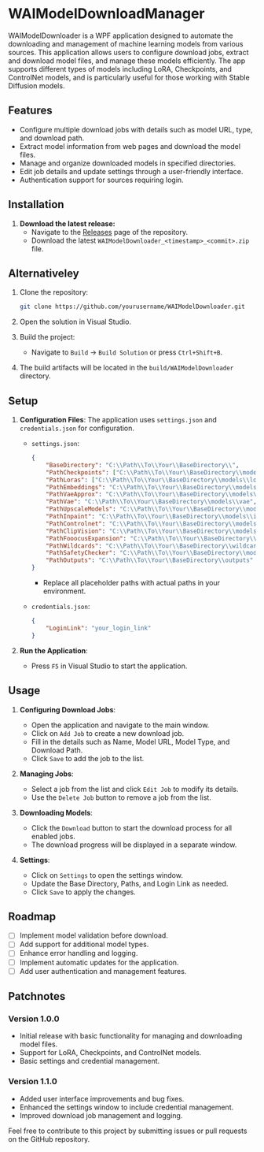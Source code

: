 # WAIModelDownloadManager

WAIModelDownloader is a WPF application designed to automate the downloading and management of machine learning models from various sources. This application allows users to configure download jobs, extract and download model files, and manage these models efficiently. The app supports different types of models including LoRA, Checkpoints, and ControlNet models, and is particularly useful for those working with Stable Diffusion models.

## Features
- Configure multiple download jobs with details such as model URL, type, and download path.
- Extract model information from web pages and download the model files.
- Manage and organize downloaded models in specified directories.
- Edit job details and update settings through a user-friendly interface.
- Authentication support for sources requiring login.

## Installation

1. **Download the latest release:**
   - Navigate to the [Releases](https://github.com/gxrwes/WAI-ModelDownloadManager/releases) page of the repository.
   - Download the latest `WAIModelDownloader_<timestamp>_<commit>.zip` file.

## Alternativeley

1. Clone the repository:
   ```bash
   git clone https://github.com/yourusername/WAIModelDownloader.git
   ```

   
2. Open the solution in Visual Studio.

3. Build the project:
   - Navigate to `Build` -> `Build Solution` or press `Ctrl+Shift+B`.

4. The build artifacts will be located in the `build/WAIModelDownloader` directory.

## Setup

1. **Configuration Files**: The application uses `settings.json` and `credentials.json` for configuration.
   - `settings.json`:
     ```json
     {
         "BaseDirectory": "C:\\Path\\To\\Your\\BaseDirectory\\",
         "PathCheckpoints": ["C:\\Path\\To\\Your\\BaseDirectory\\models\\checkpoints"],
         "PathLoras": ["C:\\Path\\To\\Your\\BaseDirectory\\models\\loras"],
         "PathEmbeddings": "C:\\Path\\To\\Your\\BaseDirectory\\models\\embeddings",
         "PathVaeApprox": "C:\\Path\\To\\Your\\BaseDirectory\\models\\vae_approx",
         "PathVae": "C:\\Path\\To\\Your\\BaseDirectory\\models\\vae",
         "PathUpscaleModels": "C:\\Path\\To\\Your\\BaseDirectory\\models\\upscale_models",
         "PathInpaint": "C:\\Path\\To\\Your\\BaseDirectory\\models\\inpaint",
         "PathControlnet": "C:\\Path\\To\\Your\\BaseDirectory\\models\\controlnet",
         "PathClipVision": "C:\\Path\\To\\Your\\BaseDirectory\\models\\clip_vision",
         "PathFooocusExpansion": "C:\\Path\\To\\Your\\BaseDirectory\\models\\prompt_expansion\\fooocus_expansion",
         "PathWildcards": "C:\\Path\\To\\Your\\BaseDirectory\\wildcards",
         "PathSafetyChecker": "C:\\Path\\To\\Your\\BaseDirectory\\models\\safety_checker",
         "PathOutputs": "C:\\Path\\To\\Your\\BaseDirectory\\outputs"
     }
     ```
     - Replace all placeholder paths with actual paths in your environment.

   - `credentials.json`:
     ```json
     {
         "LoginLink": "your_login_link"
     }
     ```

2. **Run the Application**:
   - Press `F5` in Visual Studio to start the application.

## Usage

1. **Configuring Download Jobs**:
   - Open the application and navigate to the main window.
   - Click on `Add Job` to create a new download job.
   - Fill in the details such as Name, Model URL, Model Type, and Download Path.
   - Click `Save` to add the job to the list.

2. **Managing Jobs**:
   - Select a job from the list and click `Edit Job` to modify its details.
   - Use the `Delete Job` button to remove a job from the list.

3. **Downloading Models**:
   - Click the `Download` button to start the download process for all enabled jobs.
   - The download progress will be displayed in a separate window.

4. **Settings**:
   - Click on `Settings` to open the settings window.
   - Update the Base Directory, Paths, and Login Link as needed.
   - Click `Save` to apply the changes.

## Roadmap

- [ ] Implement model validation before download.
- [ ] Add support for additional model types.
- [ ] Enhance error handling and logging.
- [ ] Implement automatic updates for the application.
- [ ] Add user authentication and management features.

## Patchnotes

### Version 1.0.0
- Initial release with basic functionality for managing and downloading model files.
- Support for LoRA, Checkpoints, and ControlNet models.
- Basic settings and credential management.

### Version 1.1.0
- Added user interface improvements and bug fixes.
- Enhanced the settings window to include credential management.
- Improved download job management and logging.

Feel free to contribute to this project by submitting issues or pull requests on the GitHub repository.

